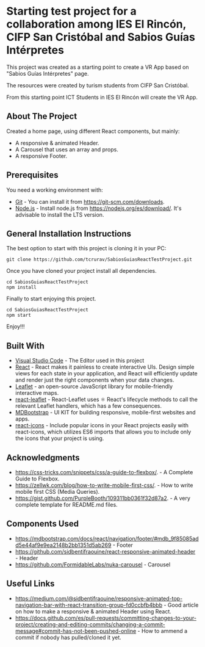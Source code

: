 
# Starting test project for a collaboration among IES El Rincón, CIFP San Cristóbal and Sabios Guías Intérpretes

This project was created as a starting point to create a VR App based on "Sabios Guías Intérpretes" page.

The resources were created by turism students from CIFP San Cristóbal.

From this starting point ICT Students in IES El Rincón will create the VR App.

## About The Project
Created a home page, using different React components, but mainly:
- A responsive & animated Header.
- A Carousel that uses an array and props.
- A responsive Footer.

## Prerequisites

You need a working environment with:
* [Git](https://git-scm.com) - You can install it from https://git-scm.com/downloads.
* [Node.js](https://nodejs.org) - Install node.js from https://nodejs.org/es/download/. It's advisable to install the LTS version.

## General Installation Instructions

The best option to start with this project is cloning it in your PC:

```
git clone https://github.com/tcrurav/SabiosGuiasReactTestProject.git
```

Once you have cloned your project install all dependencies.

```
cd SabiosGuiasReactTestProject
npm install
```

Finally to start enjoying this project.

```
cd SabiosGuiasReactTestProject
npm start
```

Enjoy!!!

## Built With

* [Visual Studio Code](https://code.visualstudio.com/) - The Editor used in this project
* [React](https://reactjs.org/) - React makes it painless to create interactive UIs. Design simple views for each state in your application, and React will efficiently update and render just the right components when your data changes.
* [Leaflet](https://leafletjs.com/) - an open-source JavaScript library for mobile-friendly interactive maps.
* [react-leaflet](https://react-leaflet.js.org/) - React-Leaflet uses ⚛️ React's lifecycle methods to call the relevant Leaflet handlers, which has a few consequences.
* [MDBootstrap](https://mdbootstrap.com/docs/react/getting-started/installation) - UI KIT for building responsive, mobile-first websites and apps.
* [react-icons](https://react-icons.github.io/react-icons) - Include popular icons in your React projects easily with react-icons, which utilizes ES6 imports that allows you to include only the icons that your project is using.

## Acknowledgments
* https://css-tricks.com/snippets/css/a-guide-to-flexbox/. - A Complete Guide to Flexbox.
* https://zellwk.com/blog/how-to-write-mobile-first-css/. - How to write mobile first CSS (Media Queries).
* https://gist.github.com/PurpleBooth/109311bb0361f32d87a2. - A very complete template for README.md files.

## Components Used
* https://mdbootstrap.com/docs/react/navigation/footer/#mdb_9f85085add5e44af9e9ea2148b2bb1351d5ab269 - Footer
* https://github.com/sidbentifraouine/react-responsive-animated-header - Header
* https://github.com/FormidableLabs/nuka-carousel - Carousel

## Useful Links
* https://medium.com/@sidbentifraouine/responsive-animated-top-navigation-bar-with-react-transition-group-fd0ccbfb4bbb - Good article on how to make a responsive & animated Header using React.
* https://docs.github.com/es/pull-requests/committing-changes-to-your-project/creating-and-editing-commits/changing-a-commit-message#commit-has-not-been-pushed-online - How to ammend a commit if nobody has pulled/cloned it yet.
